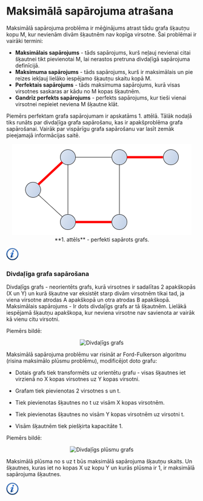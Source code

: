 # Maksimālā sapārojuma atrašana

Maksimālā sapārojuma problēma ir mēģinājums atrast tādu grafa šķautņu kopu M, kur nevienām divām šķautnēm nav kopīga virsotne. Šai problēmai ir vairāki termini:

- **Maksimālais sapārojums** - tāds sapārojums, kurš neļauj nevienai citai šķautnei tikt pievienotai M, lai nerastos pretruna divdaļīgā sapārojuma definīcijā.
- **Maksimuma sapārojums** - tāds sapārojums, kurš ir maksimālais un pie reizes iekļauj lielāko iespējamo šķautņu skaitu kopā M.
- **Perfektais sapārojums** - tāds maksimuma sapārojums, kurā visas virsotnes saskaras ar kādu no M kopas šķautnēm.
- **Gandrīz perfekts sapārojums** - perfekts sapārojums, kur tieši vienai virsotnei nepieiet neviena M šķautne klāt.

Piemērs perfektam grafa sapārojumam ir apskatāms 1. attēlā. Tālāk nodaļā tiks runāts par divdaļīga grafa sapārošanu, kas ir apakšproblēma grafa sapārošanai. Vairāk par vispārīgu grafa sapārošanu var lasīt zemāk pieejamajā informācijas saitē.

<center><img alt="Perfekti sapārots grafs" src="/media/theory/matching.png" /></center>

<center>**1. attēls** - perfekti sapārots grafs.</center>

<a href="http://en.wikipedia.org/wiki/Edmonds%27s_matching_algorithm" target="_blank">![Vairāk informācija](/media/theory/information.png)</a>

### Divdaļīga grafa sapārošana


Divdaļīgs grafs - neorientēts grafs, kurā virsotnes ir sadalītas 2 apakškopās (X un Y) un kurā šķautne var eksistēt starp divām virsotnēm tikai tad, ja viena virsotne atrodas A apakškopā un otra atrodas B apakškopā.   
Maksimālais sapārojums - Ir dots divdaļīgs grafs ar tā šķautnēm. Lielākā iespējamā šķautņu apakškopa, kur neviena virsotne nav savienota ar vairāk kā vienu citu virsotni.

Piemērs bildē:

<center><img alt="Divdaļīgs grafs" src="/media/theory/bipartite1.jpg" /></center>

Maksimālā sapārojuma problēmu var risināt ar Ford-Fulkerson algoritmu (risina maksimālo plūsmu problēmu), modificējot doto grafu: 

- Dotais grafs tiek transformēts uz orientētu grafu - visas šķautnes iet virzienā no X kopas virsotnes uz Y kopas virsotni. 

- Grafam tiek pievienotas 2 virsotnes s un t. 

- Tiek pievienotas šķautnes no t uz visām X kopas virsotnēm.

- Tiek pievienotas šķautnes no visām Y kopas virsotnēm uz virsotni t. 

- Visām šķautnēm tiek piešķirta kapacitāte 1. 


Piemērs bildē:

<center><img alt="Divdaļīgs plūsmu grafs" src="/media/theory/bipartite2.jpg" /></center>

Maksimālā plūsma no s uz t būs maksimālā sapārojuma šķautņu skaits. Un šķautnes, kuras iet no kopas X uz kopu Y un kurās plūsma ir 1, ir maksimālā sapārojuma šķautnes. 



<a href="http://en.wikipedia.org/wiki/Matching_(graph_theory)" target="_blank">![Vairāk informācija](/media/theory/information.png)</a>